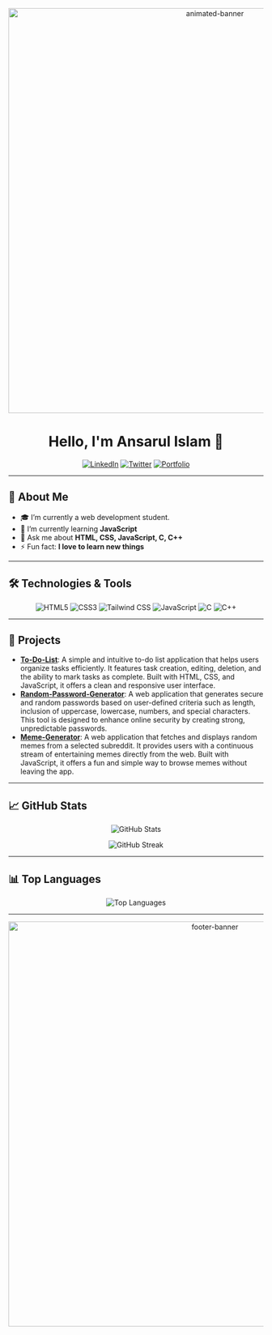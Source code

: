 <!-- Banner -->
<p align="center">
  <img src="https://miro.medium.com/v2/resize:fit:1400/1*yw0TnheAGN-LPneDaTlaxw.gif" alt="animated-banner" width="800"/>
</p>

<h1 align="center">Hello, I'm Ansarul Islam 👋</h1>

<p align="center">
  <a href="https://www.linkedin.com/in/your-linkedin-profile/"><img src="https://img.shields.io/badge/LinkedIn-blue?style=flat&logo=linkedin" alt="LinkedIn"></a>
  <a href="https://twitter.com/yourusername"><img src="https://img.shields.io/badge/Twitter-blue?style=flat&logo=twitter" alt="Twitter"></a>
  <a href="https://your-portfolio.com"><img src="https://img.shields.io/badge/Portfolio-orange?style=flat&logo=firefox" alt="Portfolio"></a>
</p>

---

## 🌟 About Me

- 🎓 I’m currently a web development student.
- 🌱 I’m currently learning **JavaScript**
- 💬 Ask me about **HTML, CSS, JavaScript, C, C++**
- ⚡ Fun fact: **I love to learn new things**

---

## 🛠️ Technologies & Tools

<p align="center">
  <img src="https://img.shields.io/badge/HTML5-E34F26?style=for-the-badge&logo=html5&logoColor=white" alt="HTML5">
  <img src="https://img.shields.io/badge/CSS3-1572B6?style=for-the-badge&logo=css3&logoColor=white" alt="CSS3">
  <img src="https://img.shields.io/badge/Tailwind_CSS-38B2AC?style=for-the-badge&logo=tailwind-css&logoColor=white" alt="Tailwind CSS">
  <img src="https://img.shields.io/badge/JavaScript-F7DF1E?style=for-the-badge&logo=javascript&logoColor=black" alt="JavaScript">
  <img src="https://img.shields.io/badge/C-A8B9CC?style=for-the-badge&logo=c&logoColor=black" alt="C">
  <img src="https://img.shields.io/badge/C++-00599C?style=for-the-badge&logo=cplusplus&logoColor=white" alt="C++">
</p>

---

## 🚀 Projects

- [**To-Do-List**](https://ansarulislam10.github.io/To-Do-List/): A simple and intuitive to-do list application that helps users organize tasks efficiently. It features task creation, editing, deletion, and the ability to mark tasks as complete. Built with HTML, CSS, and JavaScript, it offers a clean and responsive user interface.
- [**Random-Password-Generator**](https://ansarulislam10.github.io/Random-Password-Generator/): A web application that generates secure and random passwords based on user-defined criteria such as length, inclusion of uppercase, lowercase, numbers, and special characters. This tool is designed to enhance online security by creating strong, unpredictable passwords.
- [**Meme-Generator**](https://ansarulislam10.github.io/Meme-Generator/): A web application that fetches and displays random memes from a selected subreddit. It provides users with a continuous stream of entertaining memes directly from the web. Built with JavaScript, it offers a fun and simple way to browse memes without leaving the app.

---

## 📈 GitHub Stats

<p align="center">
  <img src="https://github-readme-stats.vercel.app/api?username=AnsarulIslam10&show_icons=true&theme=radical" alt="GitHub Stats" />
</p>

<p align="center">
  <img src="https://github-readme-streak-stats.herokuapp.com/?user=AnsarulIslam10&theme=radical" alt="GitHub Streak" />
</p>

---

## 📊 Top Languages

<p align="center">
  <img src="https://github-readme-stats.vercel.app/api/top-langs/?username=AnsarulIslam10&layout=compact&theme=radical" alt="Top Languages" />
</p>

---

<p align="center">
  <img src="https://media.giphy.com/media/qgQUggAC3Pfv687qPC/giphy.gif" alt="footer-banner" width="800"/>
</p>
